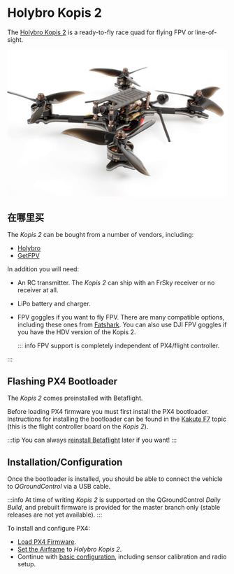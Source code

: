 # Holybro Kopis 2

The [Holybro Kopis 2](https://holybro.com/products/kopis2-hdv-free-shipping) is a ready-to-fly race quad for flying FPV or line-of-sight.

![Kopis 2](../../assets/hardware/holybro_kopis2.jpg)

## 在哪里买

The _Kopis 2_ can be bought from a number of vendors, including:

- [Holybro](https://holybro.com/products/kopis2-hdv-free-shipping) <!-- item code 30069, 30070 -->
- [GetFPV](https://www.getfpv.com/holybro-kopis-2-6s-fpv-racing-drone-pnp.html)

In addition you will need:

- An RC transmitter. The _Kopis 2_ can ship with an FrSky receiver or no receiver at all.
- LiPo battery and charger.
- FPV goggles if you want to fly FPV.
  There are many compatible options, including these ones from [Fatshark](https://www.fatshark.com/product-page/dominator-v3).
  You can also use DJI FPV goggles if you have the HDV version of the Kopis 2.

  ::: info
  FPV support is completely independent of PX4/flight controller.

:::

## Flashing PX4 Bootloader

The _Kopis 2_ comes preinstalled with Betaflight.

Before loading PX4 firmware you must first install the PX4 bootloader.
Instructions for installing the bootloader can be found in the [Kakute F7](../flight_controller/kakutef7.md#bootloader) topic (this is the flight controller board on the _Kopis 2_).

:::tip
You can always [reinstall Betaflight](../advanced_config/bootloader_update_from_betaflight.md#reinstall-betaflight) later if you want!
:::

## Installation/Configuration

Once the bootloader is installed, you should be able to connect the vehicle to _QGroundControl_ via a USB cable.

:::info
At time of writing _Kopis 2_ is supported on the QGroundControl _Daily Build_, and prebuilt firmware is provided for the master branch only (stable releases are not yet available).
:::

To install and configure PX4:

- [Load PX4 Firmware](../config/firmware.md).
- [Set the Airframe](../config/airframe.md) to _Holybro Kopis 2_.
- Continue with [basic configuration](../config/index.md), including sensor calibration and radio setup.
